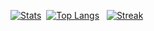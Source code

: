 <!-- ## Hi there 👋 -->
<!--
**josharnow/josharnow** is a ✨ _special_ ✨ repository because its `README.md` (this file) appears on your GitHub profile.

Here are some ideas to get you started:

- 🔭 I’m currently working on ...
- 🌱 I’m currently learning ...
- 👯 I’m looking to collaborate on ...
- 🤔 I’m looking for help with ...
- 💬 Ask me about ...
- 📫 How to reach me: ...
- 😄 Pronouns: ...
- ⚡ Fun fact: ...
-->


<!-- TODO - Styling -->

<!-- [![Stats](https://github-readme-stats-two-green-85.vercel.app/api?username=josharnow&count_private=true&show_icons=true&theme=dark&bg_color=180,f6921e,eb008b)] -->

<!-- "By default, the stats card only shows statistics like stars, commits, and pull requests from public repositories. To show private statistics on the stats card, you should deploy your own instance using your own GitHub API token." -->
[![Stats](https://github-readme-stats-two-green-85.vercel.app/api?username=josharnow&count_private=true&show_icons=true&theme=calm)](https://www.josharnow.com)&nbsp;&nbsp;[![Top Langs](https://github-readme-stats.vercel.app/api/top-langs/?username=josharnow&layout=compact&theme=dark&count_private=true&theme=calm)](https://www.josharnow.com)
&nbsp;&nbsp;[![Streak](https://github-readme-streak-stats.herokuapp.com/?user=josharnow&theme=dark&theme=calm)](https://www.josharnow.com)
